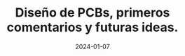 ---
title: Diseño de PCBs, primeros comentarios y futuras ideas.
date: 2024-01-07
images:
- /images/2024/01/07_pcbdesign_1.jpg
---